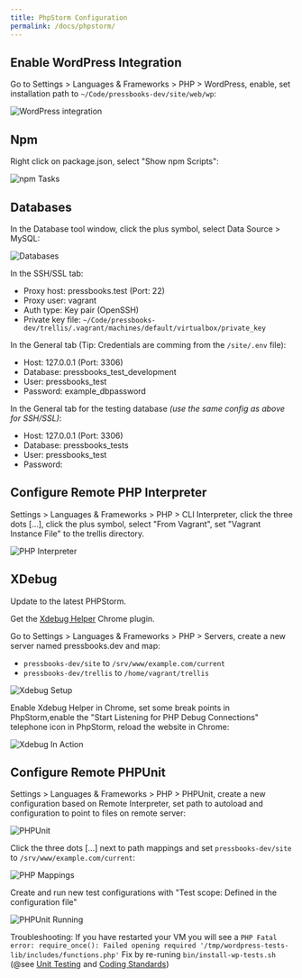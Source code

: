 ```yaml
---
title: PhpStorm Configuration
permalink: /docs/phpstorm/
---
```


## Enable WordPress Integration

Go to Settings &gt; Languages &amp; Frameworks &gt; PHP &gt; WordPress, enable, set installation path to `~/Code/pressbooks-dev/site/web/wp`:

![WordPress integration][1]

## Npm

Right click on package.json, select "Show npm Scripts":

![npm Tasks][2]

## Databases

In the Database tool window, click the plus symbol, select Data Source &gt; MySQL:

![Databases][3]

In the SSH/SSL tab:

- Proxy host: pressbooks.test (Port: 22)
- Proxy user: vagrant
- Auth type: Key pair (OpenSSH)
- Private key file: `~/Code/pressbooks-dev/trellis/.vagrant/machines/default/virtualbox/private_key`

In the General tab (Tip: Credentials are comming from the `/site/.env` file):

- Host: 127.0.0.1 (Port: 3306)
- Database: pressbooks_test_development
- User: pressbooks_test
- Password: example_dbpassword

In the General tab for the testing database _(use the same config as above for SSH/SSL)_:

- Host: 127.0.0.1 (Port: 3306)
- Database: pressbooks_tests
- User: pressbooks_test
- Password:

## Configure Remote PHP Interpreter

Settings &gt; Languages &amp; Frameworks &gt; PHP &gt; CLI Interpreter, click the three dots [...], click the plus symbol, select "From Vagrant", set "Vagrant Instance File" to the trellis directory.

![PHP Interpreter][4]

## XDebug

Update to the latest PHPStorm.

Get the [Xdebug Helper][5] Chrome plugin.

Go to Settings &gt; Languages &amp; Frameworks &gt; PHP &gt; Servers, create a new server named pressbooks.dev and map:

- `pressbooks-dev/site` to `/srv/www/example.com/current`
- `pressbooks-dev/trellis` to `/home/vagrant/trellis`

![Xdebug Setup][6]

Enable Xdebug Helper in Chrome, set some break points in PhpStorm,enable the "Start Listening for PHP Debug Connections" telephone icon in PhpStorm, reload the website in Chrome:

![Xdebug In Action][7]

## Configure Remote PHPUnit

Settings &gt; Languages &amp; Frameworks &gt; PHP &gt; PHPUnit, create a new configuration based on Remote Interpreter, set path to autoload and configuration to point to files on remote server:

![PHPUnit][8]

Click the three dots [...] next to path mappings and set `pressbooks-dev/site` to `/srv/www/example.com/current`:

![PHP Mappings][9]

Create and run new test configurations with "Test scope: Defined in the configuration file"

![PHPUnit Running][10]

Troubleshooting: If you have restarted your VM you will see a `PHP Fatal error: require_once(): Failed opening required '/tmp/wordpress-tests-lib/includes/functions.php'` Fix by re-runing `bin/install-wp-tests.sh` (@see [Unit Testing][11] and [Coding Standards][12])

[1]: /images/WordPress.png
[2]: /images/npm-Tasks.png
[3]: /images/Databases.png
[4]: /images/PHP-Intepreter.png
[5]: https://chrome.google.com/webstore/detail/xdebug-helper/eadndfjplgieldjbigjakmdgkmoaaaoc?utm_source=chrome-app-launcher-info-dialog
[6]: /images/Xdebug-1.png
[7]: /images/Xdebug-2.png
[8]: /images/PHPUnit.png
[9]: /images/PHP-Mappings.png
[10]: /images/PHPUnit-Running.png
[11]: /unit-testing/
[12]: /coding-standards/
